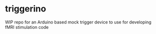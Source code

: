 # triggerino
WIP repo for an Arduino based mock trigger device to use for developing fMRI stimulation code
